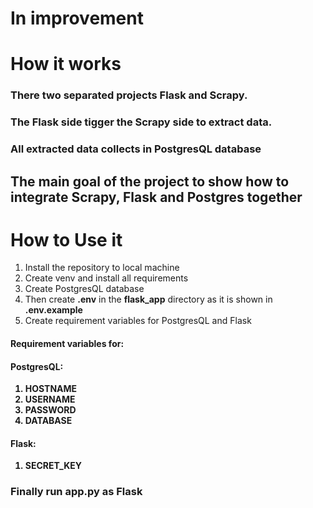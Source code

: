 <h1>In improvement</h1>

<h1>How it works</h1>

<h3>There two separated projects Flask and Scrapy.</h3>
<h3>The Flask side tigger the Scrapy side to extract data.</h3>
<h3>All extracted data collects in PostgresQL database</h3>

<h2>The main goal of the project to show how to integrate Scrapy, Flask and Postgres together</h2>

<h1>How to Use it</h1>
<ol>
    <li>Install the repository to local machine</li>
    <li>Create venv and install all requirements</li>
    <li>Create PostgresQL database</li>
    <li>Then create <b>.env</b> in the <b>flask_app</b> directory as it is shown in <b>.env.example</b></li>
    <li>Create requirement variables for PostgresQL and Flask</li>
</ol>

<h4>Requirement variables for:</h4>
<h4>PostgresQL:</h4>
<ol style="font-weight: bold;">
    <li>HOSTNAME</li>
    <li>USERNAME</li>
    <li>PASSWORD</li>
    <li>DATABASE</li>
</ol>
<h4>Flask:</h4>
<ol style="font-weight: bold;">
    <li>SECRET_KEY</li>
</ol>

<h3>Finally run app.py as Flask</h3>
